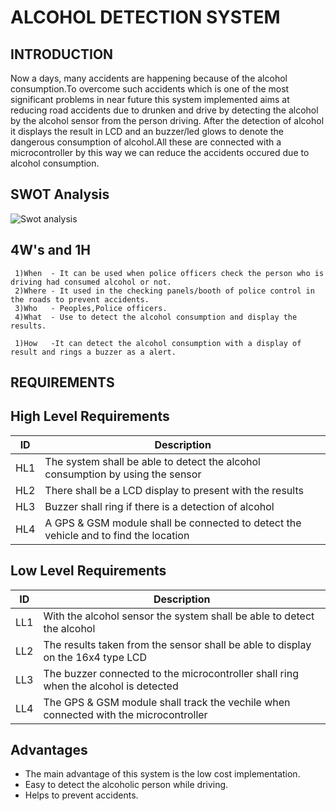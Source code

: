 # ALCOHOL DETECTION SYSTEM

## INTRODUCTION
 Now a days, many accidents are happening because of the alcohol consumption.To overcome such accidents which is one of the most significant problems in near future this system implemented aims at reducing  road accidents due to drunken and drive by detecting the alcohol by the alcohol sensor from the person driving. After the detection of alcohol it displays the result in LCD and an buzzer/led glows to denote the dangerous consumption of alcohol.All these are connected with a microcontroller by this way we can reduce the accidents occured due to alcohol consumption.
  
## SWOT Analysis

![Swot analysis](https://user-images.githubusercontent.com/98879965/155756179-980d91c1-c239-427b-88b8-43f9af710740.png)

## 4W's and 1H
     1)When  - It can be used when police officers check the person who is driving had consumed alcohol or not.
     2)Where - It used in the checking panels/booth of police control in the roads to prevent accidents.
     3)Who   - Peoples,Police officers.
     4)What  - Use to detect the alcohol consumption and display the results.

     1)How   -It can detect the alcohol consumption with a display of result and rings a buzzer as a alert.

## REQUIREMENTS
## High Level Requirements
| ID  |                    Description                                                      |
| --  | -----------                                                                         |
| HL1 | The system shall be able to detect the alcohol consumption by using the sensor      |
| HL2 | There shall be a LCD display to present with the results                            |  
| HL3 | Buzzer shall ring if there is a detection of alcohol                                |
| HL4 | A GPS & GSM module shall be connected to detect the vehicle and to find the location|

## Low Level Requirements 
| ID  |                    Description                                                      |                                                    
| --  | -----------                                                                         |                                                                          
| LL1 | With the alcohol sensor the system shall be able to detect the alcohol              |      
| LL2 | The results taken from the sensor shall be able to display on the 16x4 type LCD     |
| LL3 | The buzzer connected to the microcontroller shall ring when the alcohol is detected | 
| LL4 | The GPS & GSM module shall track the vechile when connected with the microcontroller|

## Advantages
* The main advantage of this system is the low cost implementation.
* Easy to detect the alcoholic person while driving.
* Helps to prevent accidents.

